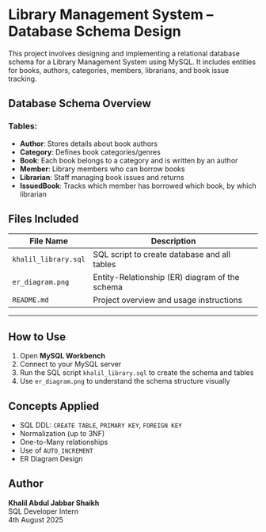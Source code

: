 #  Library Management System – Database Schema Design

This project involves designing and implementing a relational database schema for a Library Management System using MySQL. It includes entities for books, authors, categories, members, librarians, and book issue tracking.


## Database Schema Overview

###  Tables:
- **Author**: Stores details about book authors
- **Category**: Defines book categories/genres
- **Book**: Each book belongs to a category and is written by an author
- **Member**: Library members who can borrow books
- **Librarian**: Staff managing book issues and returns
- **IssuedBook**: Tracks which member has borrowed which book, by which librarian


##  Files Included

| File Name           | Description                                    |
|---------------------|------------------------------------------------|
| `khalil_library.sql`| SQL script to create database and all tables  |
| `er_diagram.png`    | Entity-Relationship (ER) diagram of the schema |
| `README.md`         | Project overview and usage instructions        |

---

##  How to Use

1. Open **MySQL Workbench**
2. Connect to your MySQL server
3. Run the SQL script `khalil_library.sql` to create the schema and tables
4. Use `er_diagram.png` to understand the schema structure visually

##  Concepts Applied

- SQL DDL: `CREATE TABLE`, `PRIMARY KEY`, `FOREIGN KEY`
- Normalization (up to 3NF)
- One-to-Many relationships
- Use of `AUTO_INCREMENT`
- ER Diagram Design

##  Author

**Khalil Abdul Jabbar Shaikh**  
SQL Developer Intern  
4th August 2025

